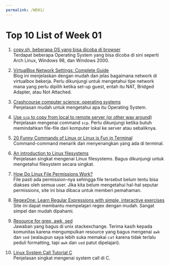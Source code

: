 ```yaml
---
permalink: /WD01/
---
```

# Top 10 List of Week 01

1. [copy.sh, beberapa OS yang bisa dicoba di browser](https://copy.sh/v86/)<br>
Terdapat beberapa Operating System yang bisa dicoba di sini seperti Arch Linux, Windows 98, dan Windows 2000.

2. [VirtualBox Network Settings: Complete Guide](https://www.nakivo.com/blog/virtualbox-network-setting-guide/)<br>
Blog ini menjelaskan dengan mudah dan jelas bagaimana network di virtualbox bekerja. Perlu dikunjungi untuk mengetahui tipe network mana yang perlu dipilih ketika set-up guest, entah itu NAT, Bridged Adapter, atau Not Attached.

3. [Crashcourse computer science: operating systems](https://youtu.be/26QPDBe-NB8)<br>
Penjelasan mudah untuk mengetahui apa itu Operating System.

4. [Use `scp` to copy from local to remote server (or other way around)](https://linuxize.com/post/how-to-use-scp-command-to-securely-transfer-files/)<br>
Penjelasan mengenai command `scp`. Perlu dikunjungi ketika butuh memindahkan file-file dari komputer lokal ke server atau sebaliknya.

5. [20 Funny Commands of Linux or Linux is Fun in Terminal](https://www.tecmint.com/20-funny-commands-of-linux-or-linux-is-fun-in-terminal/)<br>
Command-command menarik dan menyenangkan yang ada di terminal.

6. [An introduction to Linux filesystems](https://opensource.com/life/16/10/introduction-linux-filesystems)<br>
Penjelasan singkat mengenai Linux filesystems. Bagus dikunjungi untuk mengetahui filesystem secara singkat.

7. [How Do Linux File Permissions Work?](https://www.howtogeek.com/67987/htg-explains-how-do-linux-file-permissions-work/)<br>
File pasti ada permission-nya sehingga file tersebut belum tentu bisa diakses oleh semua user. Jika kita belum mengetahui hal-hal seputar permissions, site ini bisa dibaca untuk memberi pemahaman.

8. [RegexOne: Learn Regular Expressions with simple, interactive exercises](https://regexone.com/)<br>
Site ini dapat membantu mempelajari regex dengan mudah. Sangat simpel dan mudah dipahami.

9. [Resource for grep, awk, sed](https://unix.stackexchange.com/questions/2434/is-there-a-basic-tutorial-for-grep-awk-and-sed)<br>
Jawaban yang bagus di unix stackexchange. Terima kasih kepada komunitas karena mengumpulkan resource yang bagus mengenai `awk` dan `sed` (walaupun saya lebih suka memakai `cat` karena tidak terlalu peduli formatting, tapi `awk` dan `sed` patut dipelajari).

10. [Linux System Call Tutorial C](https://linuxhint.com/linux_system_call_tutorial_c/)<br>
Penjelasan singkat mengenai system call di C.
